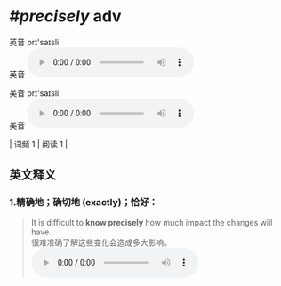 # ***\#precisely*** adv
英音 prɪ'saɪsli  
英音
<audio src="./media/precisely1_AAC.aac" controls="controls"></audio>

美音 prɪ'saɪsli  
美音
<audio src="./media/precisely2_AAC.aac" controls="controls"></audio>



| 词频 1 | 阅读 1 |  

英文释义
---
### 1.**精确地；确切地 (exactly)；恰好：**  

 > It is difficult to **know precisely** how much impact the changes will have.  
 > 很难准确了解这些变化会造成多大影响。    
<audio src="./media/It is difficult to know precisely_AAC.aac" controls="controls"></audio>


